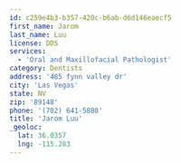 ```yaml
---
id: c259e4b3-b357-420c-b6ab-d6d146eaecf5
first_name: Jarom
last_name: Luu
license: DDS
services:
  - 'Oral and Maxillofacial Pathologist'
category: Dentists
address: '485 fynn valley dr'
city: 'Las Vegas'
state: NV
zip: '89148'
phone: '(702) 641-5888'
title: 'Jarom Luu'
_geoloc:
  lat: 36.0357
  lng: -115.283
---
```

